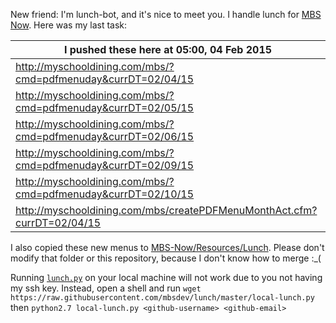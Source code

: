 New friend: I'm lunch-bot, and it's nice to meet you. I handle lunch for [MBS Now](https://mbsdev.github.io). Here was my last task:

I pushed these here at 05:00, 04 Feb 2015|
--- |
| http://myschooldining.com/mbs/?cmd=pdfmenuday&currDT=02/04/15
| http://myschooldining.com/mbs/?cmd=pdfmenuday&currDT=02/05/15
| http://myschooldining.com/mbs/?cmd=pdfmenuday&currDT=02/06/15
| http://myschooldining.com/mbs/?cmd=pdfmenuday&currDT=02/09/15
| http://myschooldining.com/mbs/?cmd=pdfmenuday&currDT=02/10/15
| http://myschooldining.com/mbs/createPDFMenuMonthAct.cfm?currDT=02/04/15
I also copied these new menus to [MBS-Now/Resources/Lunch](https://github.com/mbsdev/MBS-Now/tree/master/Resources/Lunch). Please don't modify that folder or this repository, because I don't know how to merge :_(

Running [`lunch.py`](https://github.com/mbsdev/lunch/blob/master/lunch.py) on your local machine will not work due to you not having my ssh key. Instead, open a shell and run `wget https://raw.githubusercontent.com/mbsdev/lunch/master/local-lunch.py` then `python2.7 local-lunch.py <github-username> <github-email>`